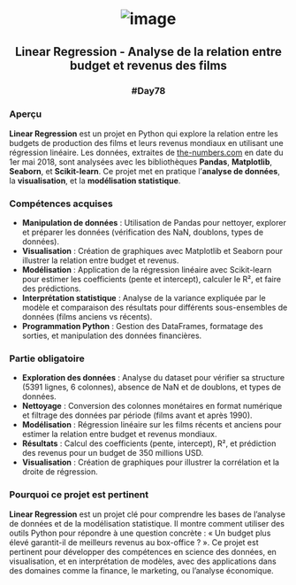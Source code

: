 # <p align="center"> ![image](https://github.com/user-attachments/assets/9d1cc291-e667-4ba6-976a-6b88f5a24776) </p>

## <p align="center"> Linear Regression - Analyse de la relation entre budget et revenus des films </p>
### <p align="center"> #Day78 </p>

### Aperçu
**Linear Regression** est un projet en Python qui explore la relation entre les budgets de production des films et leurs revenus mondiaux en utilisant une régression linéaire. Les données, extraites de [the-numbers.com](https://www.the-numbers.com/movie/budgets) en date du 1er mai 2018, sont analysées avec les bibliothèques **Pandas**, **Matplotlib**, **Seaborn**, et **Scikit-learn**. Ce projet met en pratique l’**analyse de données**, la **visualisation**, et la **modélisation statistique**.

### Compétences acquises
- **Manipulation de données** : Utilisation de Pandas pour nettoyer, explorer et préparer les données (vérification des NaN, doublons, types de données).
- **Visualisation** : Création de graphiques avec Matplotlib et Seaborn pour illustrer la relation entre budget et revenus.
- **Modélisation** : Application de la régression linéaire avec Scikit-learn pour estimer les coefficients (pente et intercept), calculer le R², et faire des prédictions.
- **Interprétation statistique** : Analyse de la variance expliquée par le modèle et comparaison des résultats pour différents sous-ensembles de données (films anciens vs récents).
- **Programmation Python** : Gestion des DataFrames, formatage des sorties, et manipulation des données financières.

### Partie obligatoire
- **Exploration des données** : Analyse du dataset pour vérifier sa structure (5391 lignes, 6 colonnes), absence de NaN et de doublons, et types de données.
- **Nettoyage** : Conversion des colonnes monétaires en format numérique et filtrage des données par période (films avant et après 1990).
- **Modélisation** : Régression linéaire sur les films récents et anciens pour estimer la relation entre budget et revenus mondiaux.
- **Résultats** : Calcul des coefficients (pente, intercept), R², et prédiction des revenus pour un budget de 350 millions USD.
- **Visualisation** : Création de graphiques pour illustrer la corrélation et la droite de régression.

### Pourquoi ce projet est pertinent
**Linear Regression** est un projet clé pour comprendre les bases de l’analyse de données et de la modélisation statistique. Il montre comment utiliser des outils Python pour répondre à une question concrète : « Un budget plus élevé garantit-il de meilleurs revenus au box-office ? ». Ce projet est pertinent pour développer des compétences en science des données, en visualisation, et en interprétation de modèles, avec des applications dans des domaines comme la finance, le marketing, ou l’analyse économique.
